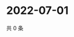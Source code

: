 # 2022-07-01

共 0 条

<!-- BEGIN WEIBO -->
<!-- 最后更新时间 Fri Jul 01 2022 03:12:06 GMT+0800 (China Standard Time) -->

<!-- END WEIBO -->
